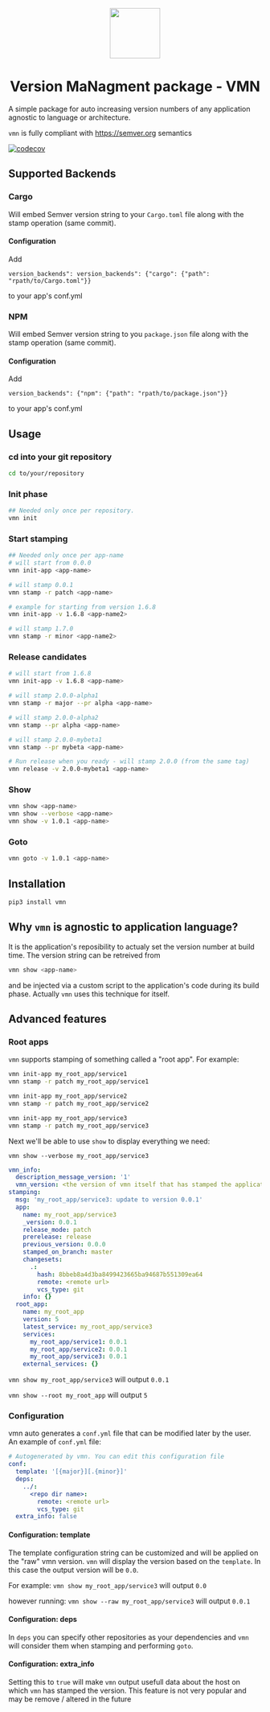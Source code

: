<p align="center">
  <img width="100" src="https://i.imgur.com/4gUaVKW.png">
  <br>
  <h1 align="center">Version MaNagment package - VMN</h1>
</p>

A simple package for auto increasing version numbers of any application agnostic to language or architecture.

`vmn` is fully compliant with https://semver.org semantics

[![codecov](https://codecov.io/gh/final-israel/vmn/branch/master/graph/badge.svg)](https://codecov.io/gh/final-israel/vmn)

## Supported Backends
### Cargo 
Will embed Semver version string to your `Cargo.toml` file along with the stamp operation (same commit).

#### Configuration
Add 

`version_backends": version_backends": {"cargo": {"path": "rpath/to/Cargo.toml"}}` 

to your app's conf.yml

### NPM
Will embed Semver version string to you `package.json` file along with the stamp operation (same commit).

#### Configuration
Add 

`version_backends": {"npm": {"path": "rpath/to/package.json"}}` 

to your app's conf.yml

## Usage
### cd into your git repository
```sh
cd to/your/repository
```

### Init phase
```sh
## Needed only once per repository.
vmn init
```

### Start stamping
```sh
## Needed only once per app-name
# will start from 0.0.0
vmn init-app <app-name>

# will stamp 0.0.1
vmn stamp -r patch <app-name>

# example for starting from version 1.6.8
vmn init-app -v 1.6.8 <app-name2>

# will stamp 1.7.0
vmn stamp -r minor <app-name2>
```

### Release candidates

```sh
# will start from 1.6.8
vmn init-app -v 1.6.8 <app-name>

# will stamp 2.0.0-alpha1
vmn stamp -r major --pr alpha <app-name>

# will stamp 2.0.0-alpha2
vmn stamp --pr alpha <app-name>

# will stamp 2.0.0-mybeta1
vmn stamp --pr mybeta <app-name>

# Run release when you ready - will stamp 2.0.0 (from the same tag)
vmn release -v 2.0.0-mybeta1 <app-name>
```
### Show

```sh
vmn show <app-name>
vmn show --verbose <app-name>
vmn show -v 1.0.1 <app-name>
```

### Goto

```sh
vmn goto -v 1.0.1 <app-name>
```

## Installation

```sh
pip3 install vmn
```

## Why `vmn` is agnostic to application language?
It is the application's reposibility to actualy set the version number at build time. The version
 string can be retreived from
```sh
vmn show <app-name>
```
and be injected via a custom script to the application's code during its build phase.
Actually `vmn` uses this technique for itself.

## Advanced features
### Root apps

`vmn` supports stamping of something called a "root app". For example:

```sh
vmn init-app my_root_app/service1
vmn stamp -r patch my_root_app/service1
```

```sh
vmn init-app my_root_app/service2
vmn stamp -r patch my_root_app/service2
```

```sh
vmn init-app my_root_app/service3
vmn stamp -r patch my_root_app/service3
```

Next we'll be able to use `show` to display everything we need:

`vmn show --verbose my_root_app/service3`

```yml
vmn_info:
  description_message_version: '1'
  vmn_version: <the version of vmn itself that has stamped the application>
stamping:
  msg: 'my_root_app/service3: update to version 0.0.1'
  app:
    name: my_root_app/service3
    _version: 0.0.1
    release_mode: patch
    prerelease: release
    previous_version: 0.0.0
    stamped_on_branch: master
    changesets:
      .:
        hash: 8bbeb8a4d3ba8499423665ba94687b551309ea64
        remote: <remote url>
        vcs_type: git
    info: {}
  root_app:
    name: my_root_app
    version: 5
    latest_service: my_root_app/service3
    services:
      my_root_app/service1: 0.0.1
      my_root_app/service2: 0.0.1
      my_root_app/service3: 0.0.1
    external_services: {}
```

`vmn show my_root_app/service3` will output `0.0.1`

`vmn show --root my_root_app` will output `5`

### Configuration
vmn auto generates a `conf.yml` file that can be modified later by the user. An example of `conf.yml` file:
```yml
# Autogenerated by vmn. You can edit this configuration file
conf:
  template: '[{major}][.{minor}]'
  deps:
    ../:
      <repo dir name>:
        remote: <remote url>
        vcs_type: git
  extra_info: false
```

#### Configuration: template
The template configuration string can be customized and will be applied on the "raw" vmn version.
`vmn` will display the version based on the `template`. In this case the output version will be `0.0`.

For example:
`vmn show my_root_app/service3` will output `0.0`

however running:
`vmn show --raw my_root_app/service3` will output `0.0.1`


#### Configuration: deps
In `deps` you can specify other repositories as your dependencies and `vmn` will consider them when stamping and performing `goto`.

#### Configuration: extra_info
Setting this to `true` will make `vmn` output usefull data about the host on which `vmn` has stamped the version.
This feature is not very popular and may be remove / altered in the future
